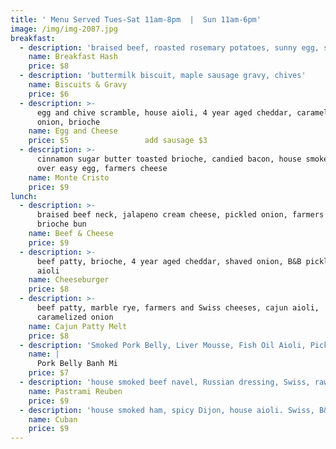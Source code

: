 ```yaml
---
title: ' Menu Served Tues-Sat 11am-8pm  |  Sun 11am-6pm'
image: /img/img-2087.jpg
breakfast:
  - description: 'braised beef, roasted rosemary potatoes, sunny egg, smoked paprika aioli'
    name: Breakfast Hash
    price: $8
  - description: 'buttermilk biscuit, maple sausage gravy, chives'
    name: Biscuits & Gravy
    price: $6
  - description: >-
      egg and chive scramble, house aioli, 4 year aged cheddar, caramelized
      onion, brioche
    name: Egg and Cheese
    price: $5                 add sausage $3
  - description: >-
      cinnamon sugar butter toasted brioche, candied bacon, house smoked ham,
      over easy egg, farmers cheese
    name: Monte Cristo
    price: $9
lunch:
  - description: >-
      braised beef neck, jalapeno cream cheese, pickled onion, farmers cheese,
      brioche bun
    name: Beef & Cheese
    price: $9
  - description: >-
      beef patty, brioche, 4 year aged cheddar, shaved onion, B&B pickles, house
      aioli
    name: Cheeseburger
    price: $8
  - description: >-
      beef patty, marble rye, farmers and Swiss cheeses, cajun aioli,
      caramelized onion
    name: Cajun Patty Melt
    price: $8
  - description: 'Smoked Pork Belly, Liver Mousse, Fish Oil Aioli, Pickled Veg, Cilantro'
    name: |
      Pork Belly Banh Mi
    price: $7
  - description: 'house smoked beef navel, Russian dressing, Swiss, raw kraut, marble rye'
    name: Pastrami Reuben
    price: $9
  - description: 'house smoked ham, spicy Dijon, house aioli. Swiss, B&B Pickle, long roll'
    name: Cuban
    price: $9
---
```


